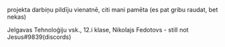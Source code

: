 projekta darbiņu pildīju vienatnē, citi mani pamēta (es pat gribu raudat, bet nekas)

Jelgavas Tehnoloģiju vsk.,
12.i klase,
Nikolajs Fedotovs - 
still not Jesus#9839(discords)